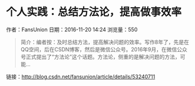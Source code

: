 # 个人实践：总结方法论，提高做事效率
作者：FansUnion
日期：2016-11-20 14:24
浏览量：550
> 简介：编者按：及时总结方法，提高解决问题的效率。写作8年了，先是在QQ空间，后在CSDN博客，然后是微信公众号。2016年9月，在微信公众号正式提出了“方法论”这个话题。方法论，侧重的是解决问题的方法，可能...

 链接：http://blog.csdn.net/fansunion/article/details/53240711
